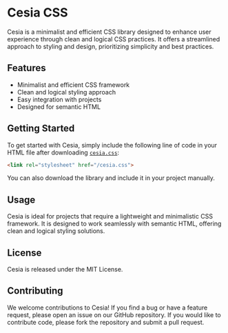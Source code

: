 # Cesia CSS

Cesia is a minimalist and efficient CSS library designed to enhance user experience through clean and logical CSS practices. It offers a streamlined approach to styling and design, prioritizing simplicity and best practices.

## Features

- Minimalist and efficient CSS framework
- Clean and logical styling approach
- Easy integration with projects
- Designed for semantic HTML

## Getting Started

To get started with Cesia, simply include the following line of code in your HTML file after downloading [`cesia.css`](https://raw.githubusercontent.com/cevdetarda/cesia/main/cesia.css):

```html
<link rel="stylesheet" href="/cesia.css">
```

You can also download the library and include it in your project manually.

## Usage

Cesia is ideal for projects that require a lightweight and minimalistic CSS framework. It is designed to work seamlessly with semantic HTML, offering clean and logical styling solutions.

## License

Cesia is released under the MIT License.

## Contributing

We welcome contributions to Cesia! If you find a bug or have a feature request, please open an issue on our GitHub repository. If you would like to contribute code, please fork the repository and submit a pull request.
